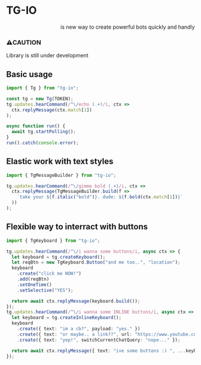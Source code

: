 # TG-IO
<p align="right">
  is new way to create powerful bots quickly and handly
</p>

### ⚠️CAUTION
Library is still under development

## Basic usage
```typescript
import { Tg } from "tg-io";

const tg = new Tg(TOKEN);
tg.updates.hearCommand(/^\/echo (.+)/i, ctx => 
  ctx.replyMessage(ctx.match[1])
);

async function run() {
  await tg.startPolling();
}
run().catch(console.error);
```

## Elastic work with text styles
```typescript
import { TgMessageBuilder } from "tg-io";

tg.updates.hearCommand(/^\/gimme bold (.+)/i, ctx =>
  ctx.replyMessage(TgMessageBuilder.build(f =>
    `take your ${f.italic("bold")}. dude: ${f.bold(ctx.match[1])}`
  ))
);
```

## Flexible way to interract with buttons
```typescript
import { TgKeyboard } from "tg-io";

tg.updates.hearCommand(/^\/i wanna some buttons/i, async ctx => {
  let keyboard = tg.createKeyboard();
  let reqBtn = new TgKeyboard.Button("and me too..", "location");
  keyboard
    .create("click me NOW!")
    .add(reqBtn)
    .setOneTime()
    .setSelective("YES");

  return await ctx.replyMessage(keyboard.build());
});
tg.updates.hearCommand(/^\/i wanna some INLINE buttons/i, async ctx => {
  let keyboard = tg.createInlineKeyboard();
  keyboard
    .create({ text: "im a cb?", payload: "yes." })
    .create({ text: "or maybe.. a link??", url: "https://www.youtube.com/watch?v=oHg5SJYRHA0" })
    .create({ text: "yep!", switchCurrentChatQuery: "nope..." });

  return await ctx.replyMessage({ text: "ive some buttons :) ", ...keyboard.build() });
});
```
